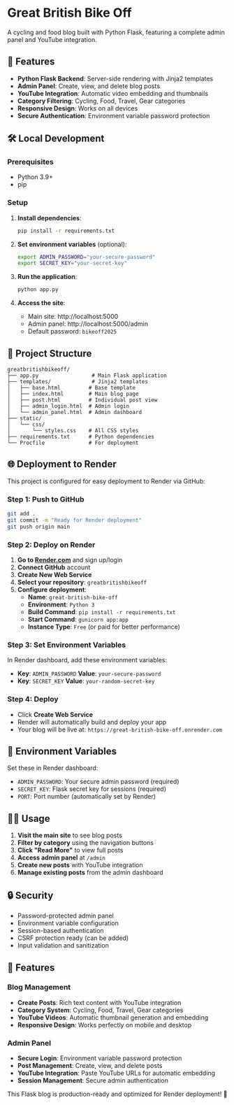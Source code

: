 # Great British Bike Off

A cycling and food blog built with Python Flask, featuring a complete admin panel and YouTube integration.

## 🚀 Features

- **Python Flask Backend**: Server-side rendering with Jinja2 templates
- **Admin Panel**: Create, view, and delete blog posts
- **YouTube Integration**: Automatic video embedding and thumbnails
- **Category Filtering**: Cycling, Food, Travel, Gear categories
- **Responsive Design**: Works on all devices
- **Secure Authentication**: Environment variable password protection

## 🛠 Local Development

### Prerequisites
- Python 3.9+
- pip

### Setup
1. **Install dependencies**:
   ```bash
   pip install -r requirements.txt
   ```

2. **Set environment variables** (optional):
   ```bash
   export ADMIN_PASSWORD="your-secure-password"
   export SECRET_KEY="your-secret-key"
   ```

3. **Run the application**:
   ```bash
   python app.py
   ```

4. **Access the site**:
   - Main site: http://localhost:5000
   - Admin panel: http://localhost:5000/admin
   - Default password: `bikeoff2025`

## 📁 Project Structure

```
greatbritishbikeoff/
├── app.py                 # Main Flask application
├── templates/             # Jinja2 templates
│   ├── base.html         # Base template
│   ├── index.html        # Main blog page
│   ├── post.html         # Individual post view
│   ├── admin_login.html  # Admin login
│   └── admin_panel.html  # Admin dashboard
├── static/
│   └── css/
│       └── styles.css    # All CSS styles
├── requirements.txt      # Python dependencies
└── Procfile              # For deployment
```

## 🌐 Deployment to Render

This project is configured for easy deployment to Render via GitHub:

### Step 1: Push to GitHub
```bash
git add .
git commit -m "Ready for Render deployment"
git push origin main
```

### Step 2: Deploy on Render
1. **Go to [Render.com](https://render.com)** and sign up/login
2. **Connect GitHub** account
3. **Create New Web Service**
4. **Select your repository**: `greatbritishbikeoff`
5. **Configure deployment**:
   - **Name**: `great-british-bike-off`
   - **Environment**: `Python 3`
   - **Build Command**: `pip install -r requirements.txt`
   - **Start Command**: `gunicorn app:app`
   - **Instance Type**: `Free` (or paid for better performance)

### Step 3: Set Environment Variables
In Render dashboard, add these environment variables:
- **Key**: `ADMIN_PASSWORD` **Value**: `your-secure-password`
- **Key**: `SECRET_KEY` **Value**: `your-random-secret-key`

### Step 4: Deploy
- Click **Create Web Service**
- Render will automatically build and deploy your app
- Your blog will be live at: `https://great-british-bike-off.onrender.com`

## 🔧 Environment Variables

Set these in Render dashboard:

- `ADMIN_PASSWORD`: Your secure admin password (required)
- `SECRET_KEY`: Flask secret key for sessions (required)
- `PORT`: Port number (automatically set by Render)

## 🚴‍♂️ Usage

1. **Visit the main site** to see blog posts
2. **Filter by category** using the navigation buttons
3. **Click "Read More"** to view full posts
4. **Access admin panel** at `/admin`
5. **Create new posts** with YouTube integration
6. **Manage existing posts** from the admin dashboard

## 🔒 Security

- Password-protected admin panel
- Environment variable configuration
- Session-based authentication
- CSRF protection ready (can be added)
- Input validation and sanitization

## 🎯 Features

### Blog Management
- **Create Posts**: Rich text content with YouTube integration
- **Category System**: Cycling, Food, Travel, Gear categories
- **YouTube Videos**: Automatic thumbnail generation and embedding
- **Responsive Design**: Works perfectly on mobile and desktop

### Admin Panel
- **Secure Login**: Environment variable password protection
- **Post Management**: Create, view, and delete posts
- **YouTube Integration**: Paste YouTube URLs for automatic embedding
- **Session Management**: Secure admin authentication

This Flask blog is production-ready and optimized for Render deployment! 🚀